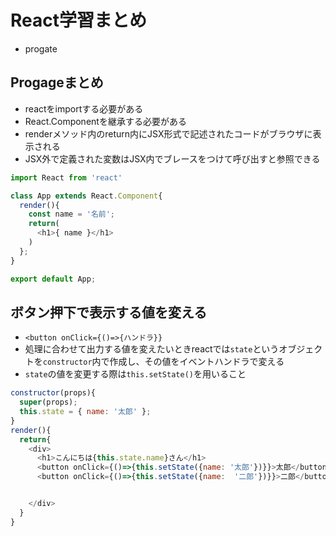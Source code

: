 # React学習まとめ
- progate

## Progageまとめ

- reactをimportする必要がある
- React.Componentを継承する必要がある
- renderメソッド内のreturn内にJSX形式で記述されたコードがブラウザに表示される
- JSX外で定義された変数はJSX内でブレースをつけて呼び出すと参照できる

```js
import React from 'react'

class App extends React.Component{
  render(){
    const name = '名前';
    return(
      <h1>{ name }</h1>
    )
  };
}

export default App;
```

## ボタン押下で表示する値を変える
- `<button onClick={()=>{ハンドラ}}`
- 処理に合わせて出力する値を変えたいときreactでは`state`というオブジェクトを`constructor`内で作成し、その値をイベントハンドラで変える
- `state`の値を変更する際は`this.setState()`を用いること
```js
constructor(props){
  super(props);
  this.state = { name: '太郎' };
}
render(){
  return{
    <div>
      <h1>こんにちは{this.state.name}さん</h1>
      <button onClick={()=>{this.setState({name: '太郎'})}}>太郎</button>
      <button onClick={()=>{this.setState({name:  '二郎'})}}>二郎</button>


    </div>
  }
}
```
